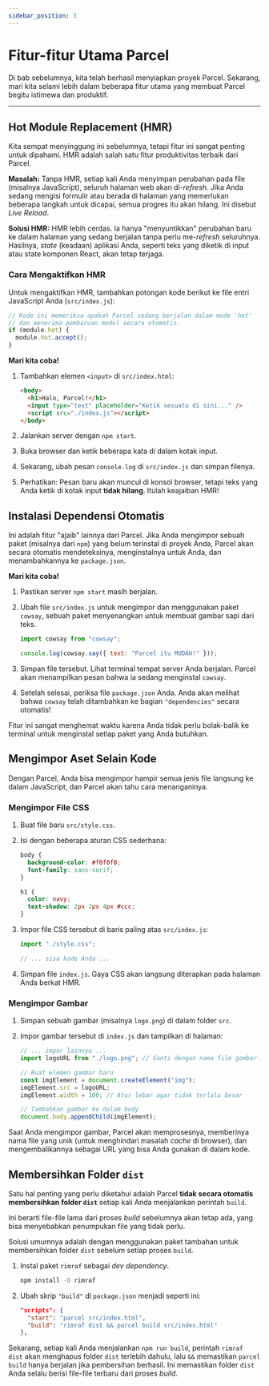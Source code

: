 ```yaml
---
sidebar_position: 3
---
```


# Fitur-fitur Utama Parcel

Di bab sebelumnya, kita telah berhasil menyiapkan proyek Parcel. Sekarang, mari kita selami lebih dalam beberapa fitur utama yang membuat Parcel begitu istimewa dan produktif.

---

## Hot Module Replacement (HMR)

Kita sempat menyinggung ini sebelumnya, tetapi fitur ini sangat penting untuk dipahami. HMR adalah salah satu fitur produktivitas terbaik dari Parcel.

**Masalah:** Tanpa HMR, setiap kali Anda menyimpan perubahan pada file (misalnya JavaScript), seluruh halaman web akan di-_refresh_. Jika Anda sedang mengisi formulir atau berada di halaman yang memerlukan beberapa langkah untuk dicapai, semua progres itu akan hilang. Ini disebut _Live Reload_.

**Solusi HMR:** HMR lebih cerdas. Ia hanya "menyuntikkan" perubahan baru ke dalam halaman yang sedang berjalan tanpa perlu me-_refresh_ seluruhnya. Hasilnya, _state_ (keadaan) aplikasi Anda, seperti teks yang diketik di input atau state komponen React, akan tetap terjaga.

### Cara Mengaktifkan HMR

Untuk mengaktifkan HMR, tambahkan potongan kode berikut ke file entri JavaScript Anda (`src/index.js`):

```javascript
// Kode ini memeriksa apakah Parcel sedang berjalan dalam mode 'hot'
// dan menerima pembaruan modul secara otomatis.
if (module.hot) {
  module.hot.accept();
}
```

**Mari kita coba!**

1.  Tambahkan elemen `<input>` di `src/index.html`:

    ```html
    <body>
      <h1>Halo, Parcel!</h1>
      <input type="text" placeholder="Ketik sesuatu di sini..." />
      <script src="./index.js"></script>
    </body>
    ```

2.  Jalankan server dengan `npm start`.
3.  Buka browser dan ketik beberapa kata di dalam kotak input.
4.  Sekarang, ubah pesan `console.log` di `src/index.js` dan simpan filenya.
5.  Perhatikan: Pesan baru akan muncul di konsol browser, tetapi teks yang Anda ketik di kotak input **tidak hilang**. Itulah keajaiban HMR!

## Instalasi Dependensi Otomatis

Ini adalah fitur "ajaib" lainnya dari Parcel. Jika Anda mengimpor sebuah paket (misalnya dari `npm`) yang belum terinstal di proyek Anda, Parcel akan secara otomatis mendeteksinya, menginstalnya untuk Anda, dan menambahkannya ke `package.json`.

**Mari kita coba!**

1.  Pastikan server `npm start` masih berjalan.
2.  Ubah file `src/index.js` untuk mengimpor dan menggunakan paket `cowsay`, sebuah paket menyenangkan untuk membuat gambar sapi dari teks.

    ```javascript
    import cowsay from "cowsay";

    console.log(cowsay.say({ text: "Parcel itu MUDAH!" }));
    ```

3.  Simpan file tersebut. Lihat terminal tempat server Anda berjalan. Parcel akan menampilkan pesan bahwa ia sedang menginstal `cowsay`.

4.  Setelah selesai, periksa file `package.json` Anda. Anda akan melihat bahwa `cowsay` telah ditambahkan ke bagian `"dependencies"` secara otomatis!

Fitur ini sangat menghemat waktu karena Anda tidak perlu bolak-balik ke terminal untuk menginstal setiap paket yang Anda butuhkan.

## Mengimpor Aset Selain Kode

Dengan Parcel, Anda bisa mengimpor hampir semua jenis file langsung ke dalam JavaScript, dan Parcel akan tahu cara menanganinya.

### Mengimpor File CSS

1.  Buat file baru `src/style.css`.
2.  Isi dengan beberapa aturan CSS sederhana:

    ```css
    body {
      background-color: #f0f0f0;
      font-family: sans-serif;
    }

    h1 {
      color: navy;
      text-shadow: 2px 2px 4px #ccc;
    }
    ```

3.  Impor file CSS tersebut di baris paling atas `src/index.js`:

    ```javascript
    import "./style.css";

    // ... sisa kode Anda ...
    ```

4.  Simpan file `index.js`. Gaya CSS akan langsung diterapkan pada halaman Anda berkat HMR.

### Mengimpor Gambar

1.  Simpan sebuah gambar (misalnya `logo.png`) di dalam folder `src`.
2.  Impor gambar tersebut di `index.js` dan tampilkan di halaman:

    ```javascript
    // ... impor lainnya ...
    import logoURL from "./logo.png"; // Ganti dengan nama file gambar Anda

    // Buat elemen gambar baru
    const imgElement = document.createElement("img");
    imgElement.src = logoURL;
    imgElement.width = 100; // Atur lebar agar tidak terlalu besar

    // Tambahkan gambar ke dalam body
    document.body.appendChild(imgElement);
    ```

Saat Anda mengimpor gambar, Parcel akan memprosesnya, memberinya nama file yang unik (untuk menghindari masalah _cache_ di browser), dan mengembalikannya sebagai URL yang bisa Anda gunakan di dalam kode.

## Membersihkan Folder `dist`

Satu hal penting yang perlu diketahui adalah Parcel **tidak secara otomatis membersihkan folder `dist`** setiap kali Anda menjalankan perintah `build`.

Ini berarti file-file lama dari proses _build_ sebelumnya akan tetap ada, yang bisa menyebabkan penumpukan file yang tidak perlu.

Solusi umumnya adalah dengan menggunakan paket tambahan untuk membersihkan folder `dist` sebelum setiap proses `build`.

1.  Instal paket `rimraf` sebagai _dev dependency_.

    ```bash
    npm install -D rimraf
    ```

2.  Ubah skrip `"build"` di `package.json` menjadi seperti ini:

    ```json
    "scripts": {
      "start": "parcel src/index.html",
      "build": "rimraf dist && parcel build src/index.html"
    },
    ```

Sekarang, setiap kali Anda menjalankan `npm run build`, perintah `rimraf dist` akan menghapus folder `dist` terlebih dahulu, lalu `&&` memastikan `parcel build` hanya berjalan jika pembersihan berhasil. Ini memastikan folder `dist` Anda selalu berisi file-file terbaru dari proses _build_.
